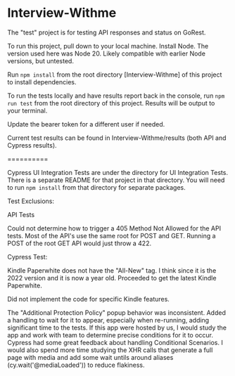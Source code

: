 # Interview-Withme
The "test" project is for testing API responses and status on GoRest.

To run this project, pull down to your local machine.
Install Node. The version used here was Node 20. Likely compatible with earlier Node versions, but untested.

Run `npm install` from the root directory [Interview-Withme] of this project to install dependencies.

To run the tests locally and have results report back in the console,
run `npm run test` from the root directory of this project.
Results will be output to your terminal.

Update the bearer token for a different user if needed.


Current test results can be found in Interview-Withme/results (both API and Cypress results).

==========

Cypress UI Integration Tests are under the directory for UI Integration Tests. There is a separate README for that project in that directory. You will need to run `npm install` from that directory for separate packages.

Test Exclusions:

API Tests

Could not determine how to trigger a 405 Method Not Allowed for the API tests. 
Most of the API's use the same root for POST and GET. Running a POST of the root GET API 
would just throw a 422.

Cypress Test:

Kindle Paperwhite does not have the "All-New" tag. I think since it is the 2022 version and it is now a year old.
Proceeded to get the latest Kindle Paperwhite.

Did not implement the code for specific Kindle features.

The "Additional Protection Policy" popup behavior was inconsistent. Added a handling to wait for it to appear, especially when re-running, adding significant time to the tests. 
If this app were hosted by us, I would study the app and work with team to determine precise conditions for it to occur.
Cypress had some great feedback about handling Conditional Scenarios. 
I would also spend more time studying the XHR calls that generate a full page with media and add some wait untils around aliases (cy.wait('@mediaLoaded')) to reduce flakiness.

